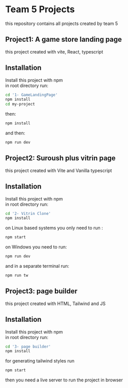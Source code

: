 # Team 5 Projects

this repository contains all projects created by team 5

## Project1: A game store landing page

this project created with vite, React, typescript

## Installation

Install this project with npm  
in root directory run:

```bash
cd '1- GameLandingPage'
npm install
cd my-project
```

then:

```bash
npm install
```

and then:

```bash
npm run dev
```

## Project2: Suroush plus vitrin page

this project created with Vite and Vanilla typescript

## Installation

Install this project with npm  
in root directory run:

```bash
cd '2- Vitrin Clone'
npm install
```

on Linux based systems you only need to run :

```bash
npm start
```

on Windows you need to run:

```bash
npm run dev
```

and in a separate terminal run:

```bash
npm run tw
```

## Project3: page builder

this project created with HTML, Tailwind and JS

## Installation

Install this project with npm  
in root directory run:

```bash
cd '3- page builder'
npm install
```

for generating tailwind styles run

```bash
npm start
```

then you need a live server to run the project in browser
